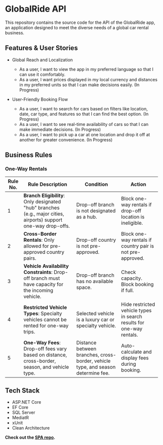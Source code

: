 # GlobalRide API

This repository contains the source code for the API of the GlobalRide app, an application designed to meet the diverse needs of a global car rental business.

## Features & User Stories

- Global Reach and Localization

  - As a user, I want to view the app in my preferred language so that I can use it comfortably.
  - As a user, I want prices displayed in my local currency and distances in my preferred units so that I can make decisions easily.
    (In Progress)

- User-Friendly Booking Flow
  - As a user, I want to search for cars based on filters like location, date, car type, and features so that I can find the best option.
    (In Progress)
  - As a user, I want to see real-time availability of cars so that I can make immediate decisions.
    (In Progress)
  - As a user, I want to pick up a car at one location and drop it off at another for greater convenience.
    (In Progress)

## Business Rules

### One-Way Rentals

| Rule No. | Rule Description                                                                                                 | Condition                                                                        | Action                                                               |
| -------- | ---------------------------------------------------------------------------------------------------------------- | -------------------------------------------------------------------------------- | -------------------------------------------------------------------- |
| 1        | **Branch Eligibility**: Only designated "hub" branches (e.g., major cities, airports) support one-way drop-offs. | Drop-off branch is not designated as a hub.                                      | Block one-way rentals if drop-off location is ineligible.            |
| 2        | **Cross-Border Rentals**: Only allowed for pre-approved country pairs.                                           | Drop-off country is not pre-approved.                                            | Block one-way rentals if country pair is not pre-approved.           |
| 3        | **Vehicle Availability Constraints**: Drop-off branch must have capacity for the incoming vehicle.               | Drop-off branch has no available space.                                          | Check capacity. Block booking if full.                               |
| 4        | **Restricted Vehicle Types**: Specialty vehicles cannot be rented for one-way trips.                             | Selected vehicle is a luxury car or specialty vehicle.                           | Hide restricted vehicle types in search results for one-way rentals. |
| 5        | **One-Way Fees**: Drop-off fees vary based on distance, cross-border, season, and vehicle type.                  | Distance between branches, cross-border, vehicle type, and season determine fee. | Auto-calculate and display fees during booking.                      |

## Tech Stack

- ASP.NET Core
- EF Core
- SQL Server
- MediatR
- xUnit
- Clean Architecture

**Check out the [SPA repo](https://github.com/nagiashraf/globalride-frontend-web).**
